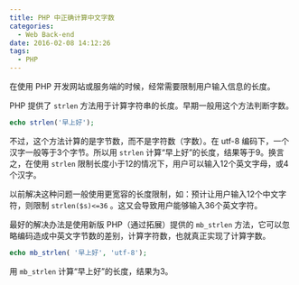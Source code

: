 ```yaml
---
title: PHP 中正确计算中文字数
categories:
  - Web Back-end
date: 2016-02-08 14:12:26
tags:
  - PHP
---
```


在使用 PHP 开发网站或服务端的时候，经常需要限制用户输入信息的长度。

PHP 提供了 `strlen` 方法用于计算字符串的长度。早期一般用这个方法判断字数。

<!-- more -->

``` php
echo strlen('早上好');
```

不过，这个方法计算的是字节数，而不是字符数（字数）。在 utf-8 编码下，一个汉字一般等于3个字节。所以用 `strlen` 计算“早上好”的长度，结果等于9。换言之，在使用 `strlen` 限制长度小于12的情况下，用户可以输入12个英文字母，或4个汉字。

以前解决这种问题一般使用更宽容的长度限制，如：预计让用户输入12个中文字符，则限制 `strlen($s)<=36` 。这又会导致用户能够输入36个英文字符。

最好的解决办法是使用新版 PHP（通过拓展）提供的 `mb_strlen` 方法，它可以忽略编码造成中英文字节数的差别，计算字符数，也就真正实现了计算字数。

``` php
echo mb_strlen( '早上好', 'utf-8');
```

用 `mb_strlen` 计算“早上好”的长度，结果为3。